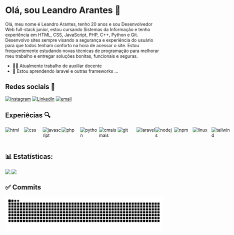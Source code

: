 # Olá, sou Leandro Arantes 👋

Olá, meu nome é Leandro Arantes, tenho 20 anos e sou Desenvolvedor Web full-stack junior, estou cursando Sistemas da Informação e tenho experiência em HTML, CSS, JavaScript, PHP, C++, Python e Git. Desenvolvo sites sempre visando a segurança e experiência do usuário para que todos tenham conforto na hora de acessar o site. Estou frequentemente estudando novas técnicas de programação para melhorar meu trabalho e entregar soluções bonitas, funcionais e seguras.

- 🧑‍💼 Atualmente trabalho de auxiliar docente
- 📖 Estou aprendendo laravel e outras frameworks ...

## Redes sociais 📱

[![Instagram](https://img.shields.io/badge/Instagram-%23E4405F.svg?logo=Instagram&logoColor=white)]([https://instagram.com/ruan.parreira](https://www.instagram.com/l3andro.arantes/)) 
[![LinkedIn](https://img.shields.io/badge/LinkedIn-%230077B5.svg?logo=linkedin&logoColor=white)](https://www.linkedin.com/in/leandro-arantes-8a08b1293/) 
[![email](https://img.shields.io/badge/Email-D14836?logo=gmail&logoColor=white)](mailto:leandroarantesoficial@gmail.com)

## Experiêcias 🔍

<div style="display: flex; justify-content: space-between; align-items: center;">
  <img alt="html" height="50" width="60" src="https://cdn.jsdelivr.net/gh/devicons/devicon@latest/icons/html5/html5-original.svg" />
  <img alt="css" height="50" width="60" src="https://cdn.jsdelivr.net/gh/devicons/devicon@latest/icons/css3/css3-original.svg" />
  <img alt="javascript" height="50" width="60" src="https://cdn.jsdelivr.net/gh/devicons/devicon@latest/icons/javascript/javascript-original.svg" />
  <img alt="php" height="50" width="60" src="https://cdn.jsdelivr.net/gh/devicons/devicon@latest/icons/php/php-original.svg" />
  <img alt="python" height="50" width="60" src="https://cdn.jsdelivr.net/gh/devicons/devicon@latest/icons/python/python-original.svg" />
  <img alt="cmaismais" height="50" width="60" src="https://cdn.jsdelivr.net/gh/devicons/devicon@latest/icons/cplusplus/cplusplus-original.svg" />
  <img alt="git" height="50" width="60" src="https://cdn.jsdelivr.net/gh/devicons/devicon@latest/icons/git/git-original.svg" />
  <img alt="laravel" height="50" width="60" src="https://cdn.jsdelivr.net/gh/devicons/devicon@latest/icons/laravel/laravel-original.svg" />
  <img alt="nodejs" height="50" width="60" src="https://cdn.jsdelivr.net/gh/devicons/devicon@latest/icons/nodejs/nodejs-plain-wordmark.svg" />
  <img alt="npm" height="50" width="60" src="https://cdn.jsdelivr.net/gh/devicons/devicon@latest/icons/npm/npm-original-wordmark.svg" />
  <img alt="linux" height="50" width="60" src="https://cdn.jsdelivr.net/gh/devicons/devicon@latest/icons/linux/linux-original.svg" />
  <img alt="tailwind" height="50" width="60" src="https://cdn.jsdelivr.net/gh/devicons/devicon@latest/icons/tailwindcss/tailwindcss-original.svg" />           
</div>

## 📊 Estatísticas:
<a href="https://github.com/anuraghazra/github-readme-stats">
  <img height=200 align="center" src="https://github-readme-stats.vercel.app/api?username=LeandroArantesDev&theme=dracula"/>
</a>
<a href="https://github.com/anuraghazra/convoychat">
  <img height=200 align="center" src="https://github-readme-stats.vercel.app/api/top-langs?username=LeandroArantesDev&theme=dracula&hide_progress=true"/>
</a>

## ✅ Commits
<picture align="center">
  <source media="(prefers-color-scheme: dark)" srcset="https://raw.githubusercontent.com/LeandroArantesDev/LeandroArantesDev/output/github-contribution-grid-snake-dark.svg">
  <source media="(prefers-color-scheme: light)" srcset="https://raw.githubusercontent.com/LeandroArantesDev/LeandroArantesDev/output/github-contribution-grid-snake-dark.svg">
  <img align="center" alt="github contribution grid snake animation" src="https://raw.githubusercontent.com/LeandroArantesDev/LeandroArantesDev/output/github-contribution-grid-snake.svg">
</picture>

